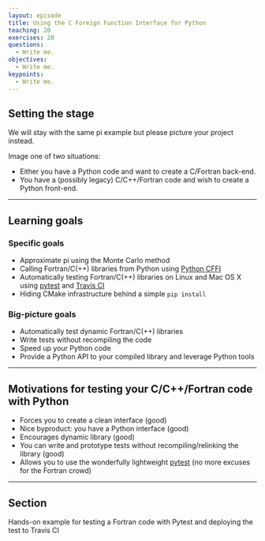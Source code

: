 ```yaml
---
layout: episode
title: Using the C Foreign Function Interface for Python
teaching: 20
exercises: 20
questions:
  - Write me.
objectives:
  - Write me.
keypoints:
  - Write me.
---
```


## Setting the stage

We will stay with the same pi example but please picture your project instead.

Image one of two situations:

- Either you have a Python code and want to create a C/Fortran back-end.
- You have a (possibly legacy) C/C++/Fortran code and wish to create a Python front-end.

---

## Learning goals

### Specific goals

- Approximate pi using the Monte Carlo method
- Calling Fortran/C(++) libraries from Python using [Python CFFI](https://cffi.readthedocs.io)
- Automatically testing Fortran/C(++) libraries on Linux and Mac OS X using
  [pytest](https://docs.pytest.org) and [Travis CI](https://travis-ci.org)
- Hiding CMake infrastructure behind a simple `pip install`


### Big-picture goals

- Automatically test dynamic Fortran/C(++) libraries
- Write tests without recompiling the code
- Speed up your Python code
- Provide a Python API to your compiled library and leverage Python tools

---

## Motivations for testing your C/C++/Fortran code with Python

- Forces you to create a clean interface (good)
- Nice byproduct: you have a Python interface (good)
- Encourages dynamic library (good)
- You can write and prototype tests without recompiling/relinking the library (good)
- Allows you to use the wonderfully lightweight [pytest](http://pytest.org) (no more excuses for the Fortran crowd)

---

## Section

Hands-on example for testing a Fortran code with Pytest and deploying the test to Travis CI
